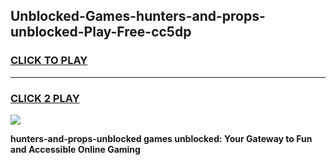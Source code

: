 
## Unblocked-Games-hunters-and-props-unblocked-Play-Free-cc5dp
<h3>
<a href="https://premium76.site?title=hunters-and-props-unblocked&ref=19M">CLICK TO PLAY</a></h3>
<hr>

<h3>
<a href="https://premium76.site?title=hunters-and-props-unblocked&ref=19M">CLICK 2 PLAY</a>
  
</h3>

<a href="https://premium76.site?title=hunters-and-props-unblocked&ref=19M"><img src="https://clearcache.store/games.png"></a>


**hunters-and-props-unblocked games unblocked: Your Gateway to Fun and Accessible Online Gaming**
